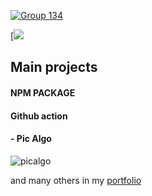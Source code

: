 
[![Group 134](https://github.com/pierrickdelrieu/pierrickdelrieu/assets/58939886/e4a19494-8073-4678-9aae-9acfeb68a3aa)](https://www.pierrickdelrieu.com)

[![](https://img.shields.io/badge/LinkedIn-0077B5?style=for-the-badge&logo=linkedin&logoColor=white)




## Main projects

#### NPM PACKAGE

#### Github action

#### - Pic Algo
![picalgo](https://img.shields.io/visual-studio-marketplace/d/pierrickdelrieu.pic-algo)


and many others in my [portfolio](https://www.pierrickdelrieu.com/projects)

<!--

- 🔭 I’m currently working on ...
- 🌱 I’m currently learning ...
- 👯 I’m looking to collaborate on ...
- 🤔 I’m looking for help with ...
- 💬 Ask me about ...
- 📫 How to reach me: ...
- 😄 Pronouns: ...
- ⚡ Fun fact: ...
-->
